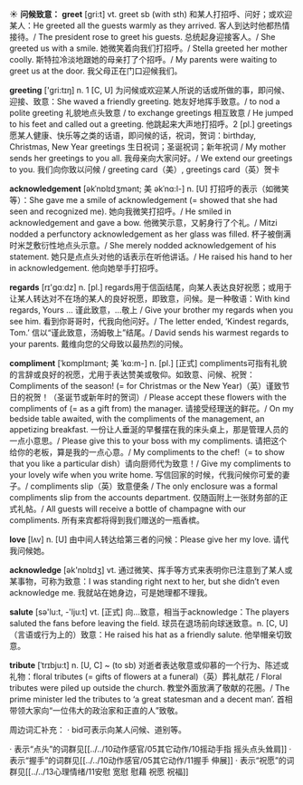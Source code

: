 ☀ <span class="category">**问候致意：**</span>
<span class="vocabulary">**greet**</span> [ɡri:t] 
<span class="definition">vt. greet sb (with sth) 和某人打招呼、问好；或欢迎某人：</span>He greeted all the guests warmly as they arrived. 客人到达时他都热情接待。/ The president rose to greet his guests. 总统起身迎接客人。/ She greeted us with a smile. 她微笑着向我们打招呼。/ Stella greeted her mother coolly. 斯特拉冷淡地跟她的母亲打了个招呼。/ My parents were waiting to greet us at the door. 我父母正在门口迎候我们。

<span class="vocabulary">**greeting**</span> ['ɡri:tɪŋ] 
<span class="definition">n. 1 [C, U] 为问候或欢迎某人所说的话或所做的事，即问候、迎接、致意：</span>She waved a friendly greeting. 她友好地挥手致意。/ to nod a polite greeting 礼貌地点头致意 / to exchange greetings 相互致意 / He jumped to his feet and called out a greeting. 他跳起来大声地打招呼。<span class="definition">2 [pl.] greetings愿某人健康、快乐等之类的话语，即问候的话，祝词，贺词：</span>birthday, Christmas, New Year greetings 生日祝词；圣诞祝词；新年祝词 / My mother sends her greetings to you all. 我母亲向大家问好。/ We extend our greetings to you. 我们向你致以问候 / greeting card（美）, greetings card（英）贺卡

<span class="vocabulary">**acknowledgement**</span> [əkˈnɒlɪdʒmənt; 美 əkˈnɑ:l-]
<span class="definition">n. [U] 打招呼的表示（如微笑等）：</span>She gave me a smile of acknowledgement (= showed that she had seen and recognized me). 她向我微笑打招呼。/ He smiled in acknowledgement and gave a bow. 他微笑示意，又躬身行了个礼。/ Mitzi nodded a perfunctory acknowledgement as her glass was filled. 杯子被倒满时米芝敷衍性地点头示意。/ She merely nodded acknowledgement of his statement. 她只是点点头对他的话表示在听他讲话。/ He raised his hand to her in acknowledgement. 他向她举手打招呼。
 
<span class="vocabulary">**regards**</span> [rɪ'ɡɑːdz] 
<span class="definition">n. [pl.] regards用于信函结尾，向某人表达良好祝愿；或用于让某人转达对不在场的某人的良好祝愿，即致意，问候。是一种敬语：</span>With kind regards, Yours … 谨此致意，…敬上 / Give your brother my regards when you see him. 看到你哥哥时，代我向他问好。/ The letter ended, ‘Kindest regards, Tom.’ 信以“谨此致意，汤姆敬上”结尾。/ David sends his warmest regards to your parents. 戴维向您的父母致以最热烈的问候。
                      
<span class="vocabulary">**compliment**</span> [ˈkɒmplɪmənt; 美 ˈkɑ:m-]
<span class="definition">n. [pl.] [正式] compliments可指有礼貌的言辞或良好的祝愿，尤用于表达赞美或敬仰。如致意、问候、祝贺：</span>Compliments of the season! (= for Christmas or the New Year)（英）谨致节日的祝贺！（圣诞节或新年时的贺词）/ Please accept these flowers with the compliments of (= as a gift from) the manager. 请接受经理送的鲜花。/ On my bedside table awaited, with the compliments of the management, an appetizing breakfast. 一份让人垂涎的早餐摆在我的床头桌上，那是管理人员的一点小意思。/ Please give this to your boss with my compliments. 请把这个给你的老板，算是我的一点心意。/ My compliments to the chef!（= to show that you like a particular dish）请向厨师代为致意！/ Give my compliments to your lovely wife when you write home. 写信回家的时候，代我问候你可爱的妻子。/ compliments slip（英）致意便条 / The only enclosure was a formal compliments slip from the accounts department. 仅随函附上一张财务部的正式礼帖。/ All guests will receive a bottle of champagne with our compliments. 所有来宾都将得到我们赠送的一瓶香槟。

<span class="vocabulary">**love**</span> [lʌv] 
<span class="definition">n. [U] 由中间人转达给第三者的问候：</span>Please give her my love. 请代我问候她。

<span class="vocabulary">**acknowledge**</span> [ək'nɒlɪdӡ] 
<span class="definition">vt. 通过微笑、挥手等方式来表明你已注意到了某人或某事物，可称为致意：</span>I was standing right next to her, but she didn’t even acknowledge me. 我就站在她身边，可是她理都不理我。

<span class="vocabulary">**salute**</span> [sə'lu:t, -'lju:t] 
<span class="definition">vt. [正式] 向…致意，相当于acknowledge：</span>The players saluted the fans before leaving the field. 球员在退场前向球迷致意。<span class="definition">n. [C, U]（言语或行为上的）致意：</span>He raised his hat as a friendly salute. 他举帽亲切致意。
           
<span class="vocabulary">**tribute**</span> [ˈtrɪbju:t]
<span class="definition">n. [U, C] ~ (to sb) 对逝者表达敬意或仰慕的一个行为、陈述或礼物：</span>floral tributes (= gifts of flowers at a funeral)（英）葬礼献花 / Floral tributes were piled up outside the church. 教堂外面放满了敬献的花圈。/ The prime minister led the tributes to ‘a great statesman and a decent man’. 首相带领大家向“一位伟大的政治家和正直的人”致敬。

周边词汇补充：
· bid可表示向某人问候、道别等。

· 表示“点头”的词群见[[../../10动作感官/05其它动作/10摇动手指 摇头点头耸肩]]
· 表示“握手”的词群见[[../../10动作感官/05其它动作/11握手 伸展]]
· 表示“祝愿”的词群见[[../../13心理情绪/11安慰 宽慰 慰藉 祝愿 祝福]]
